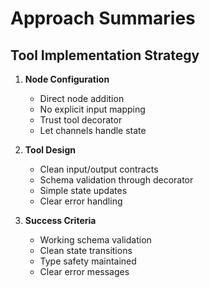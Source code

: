 # Approach Summaries

## Tool Implementation Strategy

1. **Node Configuration**
   - Direct node addition
   - No explicit input mapping
   - Trust tool decorator
   - Let channels handle state

2. **Tool Design**
   - Clean input/output contracts
   - Schema validation through decorator
   - Simple state updates
   - Clear error handling

3. **Success Criteria**
   - Working schema validation
   - Clean state transitions
   - Type safety maintained
   - Clear error messages